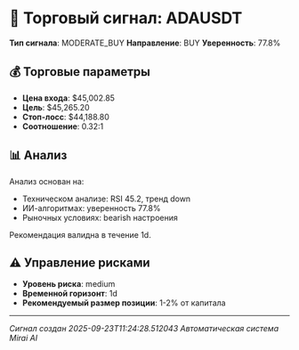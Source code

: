 
# 🎯 Торговый сигнал: ADAUSDT

**Тип сигнала**: MODERATE_BUY
**Направление**: BUY
**Уверенность**: 77.8%

## 💰 Торговые параметры
- **Цена входа**: $45,002.85
- **Цель**: $45,265.20
- **Стоп-лосс**: $44,188.80
- **Соотношение**: 0.32:1

## 📊 Анализ

Анализ основан на:
- Техническом анализе: RSI 45.2, тренд down
- ИИ-алгоритмах: уверенность 77.8%
- Рыночных условиях: bearish настроения

Рекомендация валидна в течение 1d.
        

## ⚠️ Управление рисками
- **Уровень риска**: medium
- **Временной горизонт**: 1d
- **Рекомендуемый размер позиции**: 1-2% от капитала

---
*Сигнал создан 2025-09-23T11:24:28.512043*
*Автоматическая система Mirai AI*
        